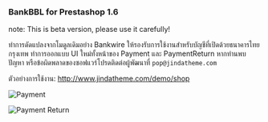 ### BankBBL for Prestashop 1.6

note: This is beta version, please use it carefully!

ทำการดัดแปลงจากโมดูลเดิมอย่าง Bankwire ให้รองรับการใช้งานสำหรับบัญชีที่เปิดด้วยธนาคารไทยกรุงเทพ ทำการออกแบบ UI ใหม่ทั้งหน้าของ Payment และ PaymentReturn หากท่านพบปัญหา หรือข้อผิดพลาดของซอฟแวร์โปรดติดต่อผู้พัฒนาที่ `pop@jindatheme.com`

ตัวอย่างการใช้งาน: http://www.jindatheme.com/demo/shop

![Payment](https://raw.githubusercontent.com/jir4yu/Prestashop-SCB-Bankwire/master/payment.jpg)

![Payment Return](https://raw.githubusercontent.com/jir4yu/Prestashop-SCB-Bankwire/master/confirm-payment.jpg)